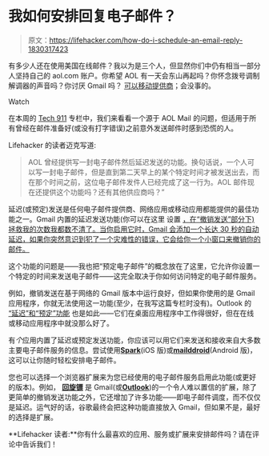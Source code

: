 # 我如何安排回复电子邮件？

> 原文：<https://lifehacker.com/how-do-i-schedule-an-email-reply-1830317423>

有多少人还在使用美国在线邮件？我以为是三个人，但显然你们中仍有相当一部分人坚持自己的 aol.com 账户。你希望 AOL 有一天会东山再起吗？你怀念拨号调制解调器的声音吗？你讨厌 Gmail 吗？ [可以移动提供商](https://lifehacker.com/how-do-i-import-another-email-account-into-gmail-1829997407)；会没事的。

Watch

在本周的 [Tech 911](https://lifehacker.com/c/tech-911) 专栏中，我们来看看一个源于 AOL Mail 的问题，但适用于所有曾经在邮件准备好(或没有打字错误)之前意外发送邮件时感到恐慌的人。

Lifehacker 的读者迈克写道:

> AOL 曾经提供写一封电子邮件然后延迟发送的功能。换句话说，一个人可以写一封电子邮件，但是直到第二天早上的某个特定时间才被发送出去，而在那个时间之前，这位电子邮件发件人已经完成了这一行为。AOL 邮件现在还提供这个功能吗？还有其他供应商吗？”

延迟(或预定)发送是任何电子邮件提供商、网络应用或移动应用都能提供的最佳功能之一。Gmail 内置的延迟发送功能(你可以在这里 设置 [，在“撤销发送”部分下)拯救我的次数我都数不清了。当你启用它时，Gmail 会添加一个长达 30 秒的自动延迟，如果你突然意识到犯了一个灾难性的错误，它会给你一个小窗口来撤销你的邮件。](https://mail.google.com/mail/u/0/#settings/general)

这个功能的问题是——我也把“预定电子邮件”的概念放在了这里，它允许你设置一个特定的时间来发送电子邮件——这完全取决于你如何访问特定的电子邮件服务。

例如，撤销发送在基于网络的 Gmail 版本中运行良好，但如果你使用的是 Gmail 应用程序，你就无法使用这一功能(至少，在我写这篇专栏时没有)。Outlook 的 [“延迟”和“预定”功能](https://support.office.com/en-us/article/delay-or-schedule-sending-email-messages-026af69f-c287-490a-a72f-6c65793744ba) 也是如此——它们在桌面应用程序中工作得很好，但在在线或移动应用程序中就没那么好了。

有*个*应用内置了延迟或预定发送功能，你应该可以用它们来发送和接收来自大多数主要电子邮件服务的信息。尝试使用[**Spark**](https://sparkmailapp.com/)(iOS 版)或[**mailddroid**](https://play.google.com/store/apps/details?id=com.maildroid&hl=en_US)(Android 版)，这可以让你随时轻松安排电子邮件。

您也可以选择一个浏览器扩展来为您已经使用的电子邮件服务启用此功能(或更好的版本)。例如， [**回旋镖**](https://www.boomeranggmail.com/) 是 Gmail(或[**Outlook**](http://www.boomerangoutlook.com/))的一个令人难以置信的扩展，除了更简单的撤销发送功能之外，它还增加了许多功能——即电子邮件调度，而不仅仅是延迟。运气好的话，谷歌最终会把这种功能直接放入 Gmail，但如果不是，最好的选择是扩展。

**Lifehacker 读者:**你有什么最喜欢的应用、服务或扩展来安排邮件吗？请在评论中告诉我们！